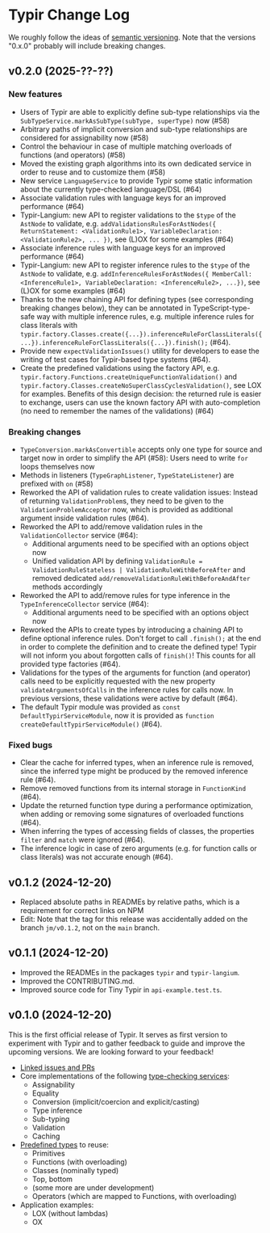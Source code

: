 # Typir Change Log

We roughly follow the ideas of [semantic versioning](https://semver.org/).
Note that the versions "0.x.0" probably will include breaking changes.


## v0.2.0 (2025-??-??)

### New features

- Users of Typir are able to explicitly define sub-type relationships via the `SubTypeService.markAsSubType(subType, superType)` now (#58)
- Arbitrary paths of implicit conversion and sub-type relationships are considered for assignability now (#58)
- Control the behaviour in case of multiple matching overloads of functions (and operators) (#58)
- Moved the existing graph algorithms into its own dedicated service in order to reuse and to customize them (#58)
- New service `LanguageService` to provide Typir some static information about the currently type-checked language/DSL (#64)
- Associate validation rules with language keys for an improved performance (#64)
- Typir-Langium: new API to register validations to the `$type` of the `AstNode` to validate,
  e.g. `addValidationsRulesForAstNodes({ ReturnStatement: <ValidationRule1>, VariableDeclaration: <ValidationRule2>, ... })`, see (L)OX for some examples (#64)
- Associate inference rules with language keys for an improved performance (#64)
- Typir-Langium: new API to register inference rules to the `$type` of the `AstNode` to validate,
  e.g. `addInferenceRulesForAstNodes({ MemberCall: <InferenceRule1>, VariableDeclaration: <InferenceRule2>, ...})`, see (L)OX for some examples (#64)
- Thanks to the new chaining API for defining types (see corresponding breaking changes below), they can be annotated in TypeScript-type-safe way with multiple inference rules, e.g. multiple inference rules for class literals with `typir.factory.Classes.create({...}).inferenceRuleForClassLiterals({...}).inferenceRuleForClassLiterals({...}).finish();` (#64).
- Provide new `expectValidationIssues()` utility for developers to ease the writing of test cases for Typir-based type systems (#64).
- Create the predefined validations using the factory API, e.g. `typir.factory.Functions.createUniqueFunctionValidation()` and `typir.factory.Classes.createNoSuperClassCyclesValidation()`, see LOX for examples. Benefits of this design decision: the returned rule is easier to exchange, users can use the known factory API with auto-completion (no need to remember the names of the validations) (#64)

### Breaking changes

- `TypeConversion.markAsConvertible` accepts only one type for source and target now in order to simplify the API (#58): Users need to write `for` loops themselves now
- Methods in listeners (`TypeGraphListener`, `TypeStateListener`) are prefixed with `on` (#58)
- Reworked the API of validation rules to create validation issues: Instead of returning `ValidationProblem`s, they need to be given to the `ValidationProblemAcceptor` now, which is provided as additional argument inside validation rules (#64).
- Reworked the API to add/remove validation rules in the `ValidationCollector` service (#64):
  - Additional arguments need to be specified with an options object now
  - Unified validation API by defining `ValidationRule = ValidationRuleStateless | ValidationRuleWithBeforeAfter` and removed dedicated `add/removeValidationRuleWithBeforeAndAfter` methods accordingly
- Reworked the API to add/remove rules for type inference in the `TypeInferenceCollector` service (#64):
  - Additional arguments need to be specified with an options object now
- Reworked the APIs to create types by introducing a chaining API to define optional inference rules. Don't forget to call `.finish();` at the end in order to complete the definition and to create the defined type! Typir will not inform you about forgotten calls of `finish()`! This counts for all provided type factories (#64).
- Validations for the types of the arguments for function (and operator) calls need to be explicitly requested with the new property `validateArgumentsOfCalls` in the inference rules for calls now. In previous versions, these validations were active by default (#64).
- The default Typir module was provided as `const DefaultTypirServiceModule`, now it is provided as `function createDefaultTypirServiceModule()` (#64).

### Fixed bugs

- Clear the cache for inferred types, when an inference rule is removed, since the inferred type might be produced by the removed inference rule (#64).
- Remove removed functions from its internal storage in `FunctionKind` (#64).
- Update the returned function type during a performance optimization, when adding or removing some signatures of overloaded functions (#64).
- When inferring the types of accessing fields of classes, the properties `filter` and `match` were ignored (#64).
- The inference logic in case of zero arguments (e.g. for function calls or class literals) was not accurate enough (#64).


## v0.1.2 (2024-12-20)

- Replaced absolute paths in READMEs by relative paths, which is a requirement for correct links on NPM
- Edit: Note that the tag for this release was accidentally added on the branch `jm/v0.1.2`, not on the `main` branch.


## v0.1.1 (2024-12-20)

- Improved the READMEs in the packages `typir` and `typir-langium`.
- Improved the CONTRIBUTING.md.
- Improved source code for Tiny Typir in `api-example.test.ts`.


## v0.1.0 (2024-12-20)

This is the first official release of Typir.
It serves as first version to experiment with Typir and to gather feedback to guide and improve the upcoming versions. We are looking forward to your feedback!

- [Linked issues and PRs](https://github.com/TypeFox/typir/milestone/2)
- Core implementations of the following [type-checking services](./packages/typir/src/services/):
  - Assignability
  - Equality
  - Conversion (implicit/coercion and explicit/casting)
  - Type inference
  - Sub-typing
  - Validation
  - Caching
- [Predefined types](./packages/typir/src/kinds/) to reuse:
  - Primitives
  - Functions (with overloading)
  - Classes (nominally typed)
  - Top, bottom
  - (some more are under development)
  - Operators (which are mapped to Functions, with overloading)
- Application examples:
  - LOX (without lambdas)
  - OX
